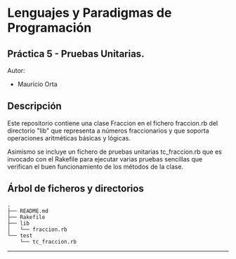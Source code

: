 Lenguajes y Paradigmas de Programación
==================

Práctica 5 - Pruebas Unitarias.
-----------

Autor:

* Mauricio Orta

Descripción
----------------------

Este repositorio contiene una clase Fraccion en el fichero fraccion.rb del directorio "lib" que representa a números 
fraccionarios y que soporta operaciones aritméticas básicas y lógicas.

Asimismo se incluye un fichero de pruebas unitarias tc_fraccion.rb que es invocado con el Rakefile para ejecutar varias 
pruebas sencillas que verifican el buen funcionamiento de los métodos de la clase.


Árbol de ficheros y directorios
-------------------------------
``` 
.
├── README.md
├── Rakefile
├── lib
│   └── fraccion.rb
└── test
    └── tc_fraccion.rb
``` 
    
---------------------------
